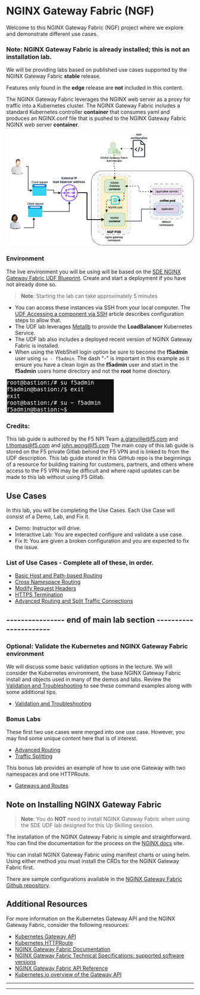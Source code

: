 # NGINX Gateway Fabric (NGF)

Welcome to this NGINX Gateway Fabric (NGF) project where we explore and demonstrate different use
cases. 

### Note: NGINX Gateway Fabric is already installed; this is not an installation lab.

We will be providing labs based on published use cases supported by the NGINX Gateway Fabric **stable** release.

Features only found in the **edge** release are **not**  included in this content.

The NGINX Gateway Fabric leverages the NGINX web server as a proxy for traffic into a Kubernetes cluster.  The NGINX Gateway Fabric includes a standard Kubernetes controller **container** that consumes yaml and produces an NGINX.conf file that is pushed to the NGINX Gateway Fabric NGINX web server **container**.

![NGINX Gateway Fabric](https://github.com/bwolmarans/SDE-NGINX-Gateway-Fabric/blob/main/uc-1-basic-routing-NGF-process-overview.drawio.png)

### Environment

The live environment you will be using will be based on the
[SDE NGINX Gateway Fabric UDF Blueprint](https://udf.f5.com/b/d2617e7e-018f-4c9a-a15f-09ca55ae8a37#documentation). Create and start a deployment
if you have not already done so.

>**Note**: Starting the lab can take approximately 5 minutes

* You can access these instances via SSH from your local computer. The [UDF Accessing a component via SSH](https://help.udf.f5.com/en/articles/3347769-accessing-a-component-via-ssh)
article describes configuration steps to allow that.
* The UDF lab leverages [Metallb](https://metallb.universe.tf) to provide the **LoadBalancer** Kubernetes Service.
* The UDF lab also includes a deployed recent version of NGINX Gateway Fabric is installed.
* When using the WebShell login option be sure to become the **f5admin** user using `su - f5admin`.  The dash "-" is important in this example as it ensure you have a clean login as the **f5admin** user and start in the **f5admin** users home directory and not the **root** home directory.  

![su - f5admin](su-f5admin-example.png)

### Credits:
This lab guide is authored by the F5 NPI Team a.glanville@f5.com and t.thomas@f5.com and john.wong@f5.com
The main copy of this lab guide is stored on the F5 private Gitlab behind the F5 VPN and is linked to from the UDF description. This lab guide stored in this GitHub repo is the beginnings of a resource for building training for customers, partners, and others where access to the F5 VPN may be difficult and where rapid updates can be made to this lab without using F5 Gitlab. 



## Use Cases

In this lab, you will be completing the Use Cases.
Each Use Case will consist of a Demo, Lab, and Fix it.

* Demo: Instructor will drive.
* Interactive Lab: You are expected configure and validate a use case.
* Fix It: You are given a broken configuration and you are expected to fix the issue.

### List of Use Cases - Complete all of these, in order.

* [Basic Host and Path-based Routing](use-case1-host-and-path-routing/README.md)
* [Cross Namespace Routing](use-case2-cross-namespace-routing/README.md)
* [Modify Request Headers](use-case3-mod-req-headers/README.md)
* [HTTPS Termination](use-case4-https-termination/README.md)
* [Advanced Routing and Split Traffic Connections](use-case5-and-6-advanced-routing-traffic-splitting/README.md)

## ---------------- end of main lab section ----------------------

### Optional: Validate the Kubernetes and NGINX Gateway Fabric environment

We will discuss some basic validation options in the lecture.  We will consider the Kubernetes environment, the base NGINX Gateway Fabric install and objects used in many of the demos and labs.  Review the [Validation and Troubleshooting](../main/validation-and-troubleshooting/README.md) to see these command examples along with some additional tips.

* [Validation and Troubleshooting](../main/validation-and-troubleshooting/README.md)

### Bonus Labs

These first two use cases were merged into one use case.  However, you may find some unique content here that is of interest.

* [Advanced Routing](../main/bonus-labs/case5-advanced-routing/README.md)
* [Traffic Splitting](../main/bonus-labs/case6-split-traffic-connections/README.md)

This bonus lab provides an example of how to use one Gateway with two namespaces and one HTTPRoute.

* [Gateways and Routes](./bonus-labs/gateways-and-routes/README.md)

## Note on Installing NGINX Gateway Fabric

>**Note**: You do **NOT** need to install NGINX Gateway Fabric when using the SDE UDF lab designed for this Up Skilling session.

The installation of the NGINX Gateway Fabric is simple and straightforward.  You can find the documentation for the process on the [NGINX docs](https://docs.nginx.com/nginx-gateway-fabric/installation/) site. 

You can install NGINX Gateway Fabric using manifest charts or using helm.  Using either method you must install the CRDs for the NGINX Gateway Fabric first.​

There are sample configurations available in the [NGINX Gateway Fabric Github repository](https://github.com/nginxinc/nginx-gateway-fabric/tree/release-1.3/examples).

## Additional Resources

For more information on the Kubernetes Gateway API and the NGINX Gateway Fabric, consider the
following resources:

* [Kubernetes Gateway API](https://gateway-api.sigs.k8s.io/)
* [Kubernetes HTTPRoute](https://gateway-api.sigs.k8s.io/reference/spec/#gateway.networking.k8s.io%2fv1.HTTPRoute)
* [NGINX Gateway Fabric Documentation](https://docs.nginx.com/nginx-gateway-fabric)
* [NGINX Gateway Fabric Technical Specifications: supported software versions](https://github.com/nginxinc/nginx-gateway-fabric#technical-specifications)
* [NGINX Gateway Fabric API Reference](https://docs.nginx.com/nginx-gateway-fabric/reference/api/)
* [Kubernetes.io overview of the Gateway API](https://kubernetes.io/docs/concepts/services-networking/gateway/)

___
___
